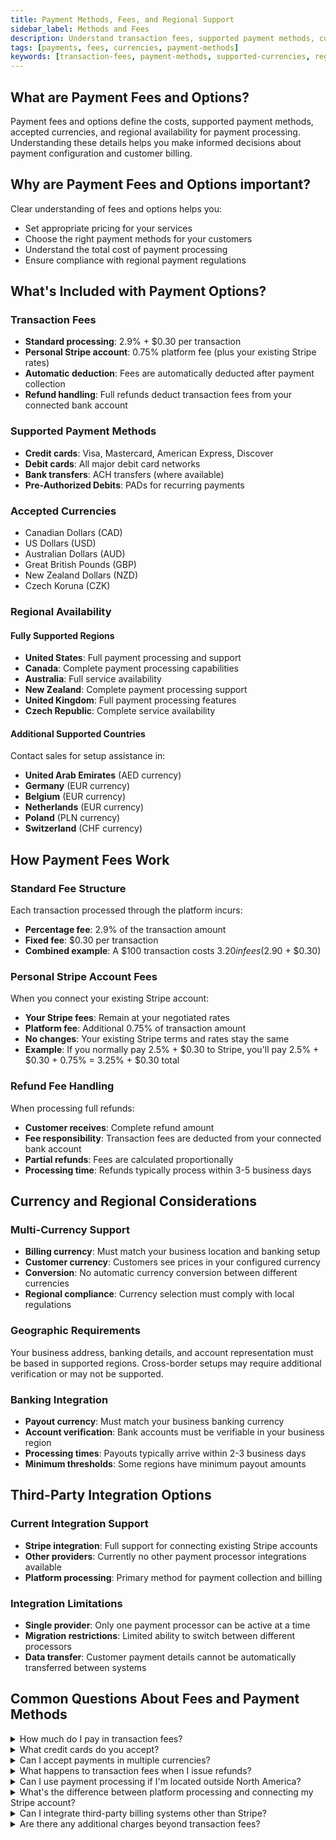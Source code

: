 ```yaml
---
title: Payment Methods, Fees, and Regional Support
sidebar_label: Methods and Fees
description: Understand transaction fees, supported payment methods, currencies, and regional availability for payment processing
tags: [payments, fees, currencies, payment-methods]
keywords: [transaction-fees, payment-methods, supported-currencies, regional-availability]
---
```


## What are Payment Fees and Options?

Payment fees and options define the costs, supported payment methods, accepted currencies, and regional availability for payment processing. Understanding these details helps you make informed decisions about payment configuration and customer billing.

## Why are Payment Fees and Options important?

Clear understanding of fees and options helps you:
- Set appropriate pricing for your services
- Choose the right payment methods for your customers
- Understand the total cost of payment processing
- Ensure compliance with regional payment regulations

## What's Included with Payment Options?

### Transaction Fees
- **Standard processing**: 2.9% + $0.30 per transaction
- **Personal Stripe account**: 0.75% platform fee (plus your existing Stripe rates)
- **Automatic deduction**: Fees are automatically deducted after payment collection
- **Refund handling**: Full refunds deduct transaction fees from your connected bank account

### Supported Payment Methods
- **Credit cards**: Visa, Mastercard, American Express, Discover
- **Debit cards**: All major debit card networks
- **Bank transfers**: ACH transfers (where available)
- **Pre-Authorized Debits**: PADs for recurring payments

### Accepted Currencies
- Canadian Dollars (CAD)
- US Dollars (USD)
- Australian Dollars (AUD)
- Great British Pounds (GBP)
- New Zealand Dollars (NZD)
- Czech Koruna (CZK)

### Regional Availability

#### Fully Supported Regions
- **United States**: Full payment processing and support
- **Canada**: Complete payment processing capabilities
- **Australia**: Full service availability
- **New Zealand**: Complete payment processing support
- **United Kingdom**: Full payment processing features
- **Czech Republic**: Complete service availability

#### Additional Supported Countries
Contact sales for setup assistance in:
- **United Arab Emirates** (AED currency)
- **Germany** (EUR currency)
- **Belgium** (EUR currency)
- **Netherlands** (EUR currency)
- **Poland** (PLN currency)
- **Switzerland** (CHF currency)

## How Payment Fees Work

### Standard Fee Structure
Each transaction processed through the platform incurs:
- **Percentage fee**: 2.9% of the transaction amount
- **Fixed fee**: $0.30 per transaction
- **Combined example**: A $100 transaction costs $3.20 in fees ($2.90 + $0.30)

### Personal Stripe Account Fees
When you connect your existing Stripe account:
- **Your Stripe fees**: Remain at your negotiated rates
- **Platform fee**: Additional 0.75% of transaction amount
- **No changes**: Your existing Stripe terms and rates stay the same
- **Example**: If you normally pay 2.5% + $0.30 to Stripe, you'll pay 2.5% + $0.30 + 0.75% = 3.25% + $0.30 total

### Refund Fee Handling
When processing full refunds:
- **Customer receives**: Complete refund amount
- **Fee responsibility**: Transaction fees are deducted from your connected bank account
- **Partial refunds**: Fees are calculated proportionally
- **Processing time**: Refunds typically process within 3-5 business days

## Currency and Regional Considerations

### Multi-Currency Support
- **Billing currency**: Must match your business location and banking setup
- **Customer currency**: Customers see prices in your configured currency
- **Conversion**: No automatic currency conversion between different currencies
- **Regional compliance**: Currency selection must comply with local regulations

### Geographic Requirements
Your business address, banking details, and account representation must be based in supported regions. Cross-border setups may require additional verification or may not be supported.

### Banking Integration
- **Payout currency**: Must match your business banking currency
- **Account verification**: Bank accounts must be verifiable in your business region
- **Processing times**: Payouts typically arrive within 2-3 business days
- **Minimum thresholds**: Some regions have minimum payout amounts

## Third-Party Integration Options

### Current Integration Support
- **Stripe integration**: Full support for connecting existing Stripe accounts
- **Other providers**: Currently no other payment processor integrations available
- **Platform processing**: Primary method for payment collection and billing

### Integration Limitations
- **Single provider**: Only one payment processor can be active at a time
- **Migration restrictions**: Limited ability to switch between different processors
- **Data transfer**: Customer payment details cannot be automatically transferred between systems

## Common Questions About Fees and Payment Methods

<details>
<summary>How much do I pay in transaction fees?</summary>

Standard processing costs 2.9% + $0.30 per transaction. If you connect your own Stripe account, you pay your existing Stripe fees plus a 0.75% platform fee.
</details>

<details>
<summary>What credit cards do you accept?</summary>

The platform accepts Visa, Mastercard, American Express, and Discover credit and debit cards through the payment processing system.
</details>

<details>
<summary>Can I accept payments in multiple currencies?</summary>

You can accept payments in CAD, USD, AUD, GBP, NZD, and CZK. Your billing currency is set during account setup and typically matches your business location.
</details>

<details>
<summary>What happens to transaction fees when I issue refunds?</summary>

For full refunds, the transaction fees (2.9% + $0.30) are deducted from your connected bank account to ensure customers receive the complete refund amount.
</details>

<details>
<summary>Can I use payment processing if I'm located outside North America?</summary>

Yes, payment processing is available in Australia, UK, New Zealand, Czech Republic, and several other countries. Some regions may require sales assistance for setup.
</details>

<details>
<summary>What's the difference between platform processing and connecting my Stripe account?</summary>

Platform processing uses standard rates (2.9% + $0.30) while connecting your Stripe account uses your existing rates plus a 0.75% platform fee. Choose based on which option offers better total costs.
</details>

<details>
<summary>Can I integrate third-party billing systems other than Stripe?</summary>

Currently, there is no integration support for third-party billing systems other than Stripe. The platform's payment processing is the primary method for invoicing and billing clients.
</details>

<details>
<summary>Are there any additional charges beyond transaction fees?</summary>

No, there are no setup fees, monthly fees, or hidden charges. You only pay the transaction fees: either 2.9% + $0.30 for standard processing or your Stripe rates + 0.75% platform fee for connected Stripe accounts.
</details>